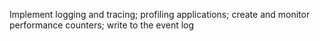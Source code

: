 Implement logging and tracing; profiling applications; create and monitor performance counters; write to the event log
